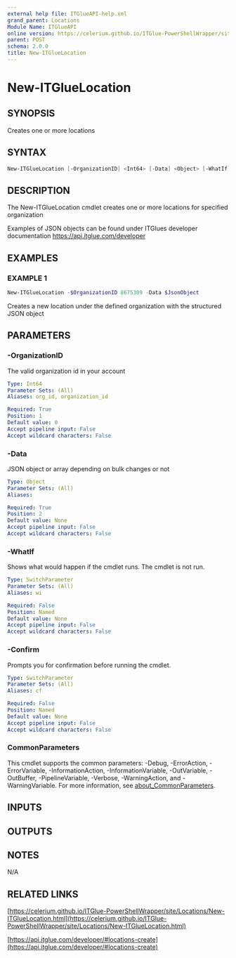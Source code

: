 ```yaml
---
external help file: ITGlueAPI-help.xml
grand_parent: Locations
Module Name: ITGlueAPI
online version: https://celerium.github.io/ITGlue-PowerShellWrapper/site/Locations/New-ITGlueLocation.html
parent: POST
schema: 2.0.0
title: New-ITGlueLocation
---
```


# New-ITGlueLocation

## SYNOPSIS
Creates one or more locations

## SYNTAX

```powershell
New-ITGlueLocation [-OrganizationID] <Int64> [-Data] <Object> [-WhatIf] [-Confirm] [<CommonParameters>]
```

## DESCRIPTION
The New-ITGlueLocation cmdlet creates one or more
locations for specified organization

Examples of JSON objects can be found under ITGlues developer documentation
    https://api.itglue.com/developer

## EXAMPLES

### EXAMPLE 1
```powershell
New-ITGlueLocation -$OrganizationID 8675309 -Data $JsonObject
```

Creates a new location under the defined organization with the structured
JSON object

## PARAMETERS

### -OrganizationID
The valid organization id in your account

```yaml
Type: Int64
Parameter Sets: (All)
Aliases: org_id, organization_id

Required: True
Position: 1
Default value: 0
Accept pipeline input: False
Accept wildcard characters: False
```

### -Data
JSON object or array depending on bulk changes or not

```yaml
Type: Object
Parameter Sets: (All)
Aliases:

Required: True
Position: 2
Default value: None
Accept pipeline input: False
Accept wildcard characters: False
```

### -WhatIf
Shows what would happen if the cmdlet runs.
The cmdlet is not run.

```yaml
Type: SwitchParameter
Parameter Sets: (All)
Aliases: wi

Required: False
Position: Named
Default value: None
Accept pipeline input: False
Accept wildcard characters: False
```

### -Confirm
Prompts you for confirmation before running the cmdlet.

```yaml
Type: SwitchParameter
Parameter Sets: (All)
Aliases: cf

Required: False
Position: Named
Default value: None
Accept pipeline input: False
Accept wildcard characters: False
```

### CommonParameters
This cmdlet supports the common parameters: -Debug, -ErrorAction, -ErrorVariable, -InformationAction, -InformationVariable, -OutVariable, -OutBuffer, -PipelineVariable, -Verbose, -WarningAction, and -WarningVariable. For more information, see [about_CommonParameters](http://go.microsoft.com/fwlink/?LinkID=113216).

## INPUTS

## OUTPUTS

## NOTES
N/A

## RELATED LINKS

[https://celerium.github.io/ITGlue-PowerShellWrapper/site/Locations/New-ITGlueLocation.html](https://celerium.github.io/ITGlue-PowerShellWrapper/site/Locations/New-ITGlueLocation.html)

[https://api.itglue.com/developer/#locations-create](https://api.itglue.com/developer/#locations-create)

